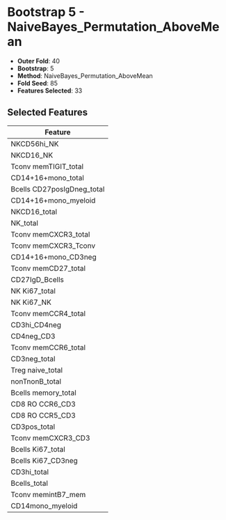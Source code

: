 # Bootstrap 5 - NaiveBayes_Permutation_AboveMean

- **Outer Fold**: 40
- **Bootstrap**: 5
- **Method**: NaiveBayes_Permutation_AboveMean
- **Fold Seed**: 85
- **Features Selected**: 33

## Selected Features

| Feature |
|---------|
| NKCD56hi_NK |
| NKCD16_NK |
| Tconv memTIGIT_total |
| CD14+16+mono_total |
| Bcells CD27posIgDneg_total |
| CD14+16+mono_myeloid |
| NKCD16_total |
| NK_total |
| Tconv memCXCR3_total |
| Tconv memCXCR3_Tconv |
| CD14+16+mono_CD3neg |
| Tconv memCD27_total |
| CD27IgD_Bcells |
| NK Ki67_total |
| NK Ki67_NK |
| Tconv memCCR4_total |
| CD3hi_CD4neg |
| CD4neg_CD3 |
| Tconv memCCR6_total |
| CD3neg_total |
| Treg naive_total |
| nonTnonB_total |
| Bcells memory_total |
| CD8 RO CCR6_CD3 |
| CD8 RO CCR5_CD3 |
| CD3pos_total |
| Tconv memCXCR3_CD3 |
| Bcells Ki67_total |
| Bcells Ki67_CD3neg |
| CD3hi_total |
| Bcells_total |
| Tconv memintB7_mem |
| CD14mono_myeloid |
